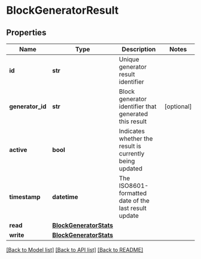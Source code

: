 # BlockGeneratorResult

## Properties
Name | Type | Description | Notes
------------ | ------------- | ------------- | -------------
**id** | **str** | Unique generator result identifier | 
**generator_id** | **str** | Block generator identifier that generated this result | [optional] 
**active** | **bool** | Indicates whether the result is currently being updated | 
**timestamp** | **datetime** | The ISO8601-formatted date of the last result update | 
**read** | [**BlockGeneratorStats**](BlockGeneratorStats.md) |  | 
**write** | [**BlockGeneratorStats**](BlockGeneratorStats.md) |  | 

[[Back to Model list]](../README.md#documentation-for-models) [[Back to API list]](../README.md#documentation-for-api-endpoints) [[Back to README]](../README.md)


